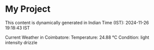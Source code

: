 # My Project

This content is dynamically generated in Indian Time (IST): 2024-11-26 19:18:43 IST


Current Weather in Coimbatore:
Temperature: 24.88 °C
Condition: light intensity drizzle
